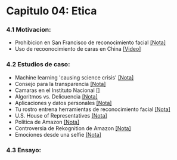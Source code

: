 
# Capitulo 04: Etica
### 4.1 Motivacion:
* Prohibicion en San Francisco de reconocimiento facial [[Nota]](https://edition.cnn.com/2019/07/17/tech/cities-ban-facial-recognition)
* Uso de recoonocimiento de caras en China [[Video]](https://www.youtube.com/watch?v=lH2gMNrUuEY)
### 4.2 Estudios de caso:
* Machine learning 'causing science crisis' [[Nota]](https://www.bbc.co.uk/news/amp/science-environment-47267081)
* Consejo para la transparencia [[Nota]](https://www.theclinic.cl/2019/07/17/consejo-para-la-transparencia-pego-el-grito-en-el-cielo-y-alerta-sobre-los-riesgos-de-envejecer-tu-rostro-con-faceapp/)
* Camaras en el Instituto Nacional [[]](https://www.eldinamo.cl/nacional/2019/07/13/asi-funcionan-las-camaras-de-vigilancia-que-se-instalaron-en-el-instituto-nacional/)
* Algoritmos vs. Delicuencia [[Nota]](https://www.theclinic.cl/2019/07/25/batallas-3-0-inteligencia-artificial-y-algoritmos-versus-delincuencia-en-chile/)
* Aplicaciones y datos personales [[Nota]](https://www.latercera.com/opinion/noticia/aplicaciones-datos-personales/)
* Tu rostro entrena herramientas de reconocimiento facial [[Nota]](https://www.nytimes.com/es/2019/07/15/reconocimiento-facial-tecnologia)
* U.S. House of Representatives [[Nota]](https://oversight.house.gov/legislation/hearings/facial-recognition-technology-part-1-its-impact-on-our-civil-rights-and)
* Politica de Amazon [[Nota]](https://aws.amazon.com/rekognition/the-facts-on-facial-recognition-with-artificial-intelligence)
* Controversia de Rekognition de Amazon [[Nota]](https://www.nytimes.com/2019/05/20/technology/amazon-facial-recognition.html)
* Emociones desde una selfie [[Nota]](https://thenextweb.com/artificial-intelligence/2019/07/30/this-ai-detects-11-types-of-emotions-from-a-selfie/)
### 4.3 Ensayo:
